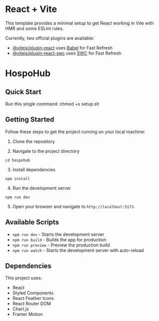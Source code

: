 # React + Vite

This template provides a minimal setup to get React working in Vite with HMR and some ESLint rules.

Currently, two official plugins are available:

- [@vitejs/plugin-react](https://github.com/vitejs/vite-plugin-react/blob/main/packages/plugin-react/README.md) uses [Babel](https://babeljs.io/) for Fast Refresh
- [@vitejs/plugin-react-swc](https://github.com/vitejs/vite-plugin-react-swc) uses [SWC](https://swc.rs/) for Fast Refresh


# HospoHub

## Quick Start
Run this single command: chmod +x setup.sh

## Getting Started

Follow these steps to get the project running on your local machine:

1. Clone the repository

2. Navigate to the project directory
```
cd hospohub
```

3. Install dependencies
```
npm install
```

4. Run the development server
```
npm run dev
```

5. Open your browser and navigate to `http://localhost:5173`

## Available Scripts

- `npm run dev` - Starts the development server
- `npm run build` - Builds the app for production
- `npm run preview` - Preview the production build
- `npm run watch` - Starts the development server with auto-reload

## Dependencies

This project uses:
- React
- Styled Components
- React Feather Icons
- React Router DOM
- Chart.js
- Framer Motion
